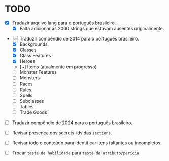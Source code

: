# TODO

- [x] Traduzir arquivo lang para o português brasileiro.
  - [x] Falta adicionar as 2000 strings que estavam ausentes originalmente.

- [~] Traduzir compêndio de 2014 para o português brasileiro.
  - [x] Backgrounds
  - [x] Classes
  - [x] Class Features
  - [x] Heroes
  - [~] Items (atualmente em progresso)
  - [ ] Monster Features
  - [ ] Monsters
  - [ ] Races
  - [ ] Rules
  - [ ] Spells
  - [ ] Subclasses
  - [ ] Tables
  - [ ] Trade Goods

- [ ] Traduzir compêndio de 2024 para o português brasileiro.

- [ ] Revisar presença dos secrets-ids das `sections`.

- [ ] Revisar todo o conteúdo para identificar itens faltantes ou incompletos.

- [ ] Trocar `teste de habilidade` para `teste de atributo/perícia`.
